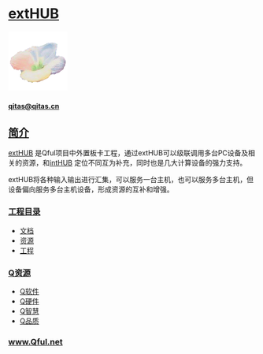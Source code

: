 ﻿# [extHUB](https://github.com/qful/extHUB) 
[![sites](qful/qful.png)](http://www.qful.net)
####  qitas@qitas.cn
## [简介](https://github.com/qful/extHUB) 

[extHUB](https://github.com/qful/extHUB) 是Qful项目中外置板卡工程，通过extHUB可以级联调用多台PC设备及相关的资源，和[intHUB](https://github.com/qful/intHUB) 定位不同互为补充，同时也是几大计算设备的强力支持。

extHUB将各种输入输出进行汇集，可以服务一台主机，也可以服务多台主机，但设备偏向服务多台主机设备，形成资源的互补和增强。

### [工程目录](https://github.com/qful)

- [文档](docs/)
- [资源](src/)
- [工程](project/)

### [Q资源](https://github.com/qful)

- [Q软件](https://github.com/OS-Q)
- [Q硬件](https://github.com/sochub)
- [Q智慧](https://github.com/tfzoo)
- [Q品质](https://github.com/qitas)

### www.Qful.net